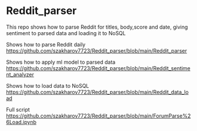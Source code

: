 # Reddit_parser
This repo shows how to parse Reddit for titles, body,score and date, giving sentiment to parsed data and loading it to NoSQL 


Shows how to parse Reddit daily https://github.com/szakharov7723/Reddit_parser/blob/main/Reddit_parser

Shows how to apply ml model to parsed data https://github.com/szakharov7723/Reddit_parser/blob/main/Reddit_sentiment_analyzer

Shows how to load data to NoSQL https://github.com/szakharov7723/Reddit_parser/blob/main/Reddit_data_load

Full script https://github.com/szakharov7723/Reddit_parser/blob/main/ForumParse%26Load.ipynb
